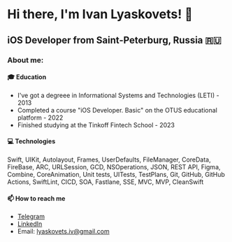 # Hi there, I'm Ivan Lyaskovets! 👋
## iOS Developer from Saint-Peterburg, Russia 🇷🇺

### About me:

#### 🎓 Education
- I've got a degreee in Informational Systems and Technologies (LETI) - 2013
- Completed a course "iOS Developer. Basic" on the OTUS educational platform - 2022
- Finished studying at the Tinkoff Fintech School - 2023

#### 💻 Technologies
Swift, UIKit, Autolayout, Frames, UserDefaults, FileManager, CoreData, FireBase, ARC, URLSession, GCD, NSOperations, JSON, REST API, Figma, Combine, CoreAnimation, Unit tests, UITests, TestPlans, Git, GitHub, GitHub Actions, SwiftLint, CICD, SOA, Fastlane, SSE, MVC, MVP, CleanSwift

#### 📫 How to reach me 
- [Telegram](https://t.me/lyaskovetsiv)
- [LinkedIn](https://www.linkedin.com/in/lyaskovets-ivan)
- Email: lyaskovets.iv@gmail.com
